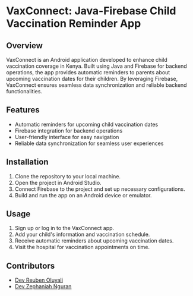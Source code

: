 # VaxConnect: Java-Firebase Child Vaccination Reminder App

## Overview

VaxConnect is an Android application developed to enhance child vaccination coverage in Kenya. Built using Java and Firebase for backend operations, the app provides automatic reminders to parents about upcoming vaccination dates for their children. By leveraging Firebase, VaxConnect ensures seamless data synchronization and reliable backend functionalities.

## Features

- Automatic reminders for upcoming child vaccination dates
- Firebase integration for backend operations
- User-friendly interface for easy navigation
- Reliable data synchronization for seamless user experiences

## Installation

1. Clone the repository to your local machine.
2. Open the project in Android Studio.
3. Connect Firebase to the project and set up necessary configurations.
4. Build and run the app on an Android device or emulator.

## Usage

1. Sign up or log in to the VaxConnect app.
2. Add your child's information and vaccination schedule.
3. Receive automatic reminders about upcoming vaccination dates.
4. Visit the hospital for vaccination appointments on time.

## Contributors

- [Dev Reuben Oluyali](https://github.com/Oluyalireuben)
- [Dev Zephaniah Nguran](https://github.com/Zeph073)

